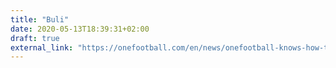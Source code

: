 ```yaml
---
title: "Buli"
date: 2020-05-13T18:39:31+02:00
draft: true
external_link: "https://onefootball.com/en/news/onefootball-knows-how-the-premier-league-season-will-end-29904977?variable=20200513"
---
```

